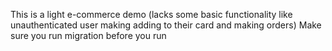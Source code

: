 This is a light e-commerce demo (lacks some basic functionality like unauthenticated user making adding to their card and making orders)
Make sure you run migration before you run
